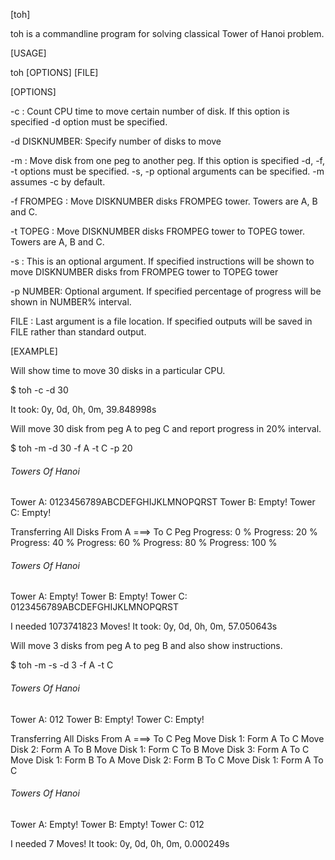 [toh]

toh is a commandline program for solving classical Tower of Hanoi problem.

[USAGE]

toh [OPTIONS] [FILE]

[OPTIONS]

-c : Count CPU time to move certain number of disk. If this option is specified -d
     option must be specified.

-d DISKNUMBER: Specify number of disks to move 

-m : Move disk from one peg to another peg. If this option is specified -d, -f, -t
     options must be specified.
     -s, -p optional arguments can be specified. -m assumes -c by default.

-f FROMPEG : Move DISKNUMBER disks FROMPEG tower. Towers are A, B and C.

-t TOPEG : Move DISKNUMBER disks FROMPEG tower to TOPEG tower.
           Towers are A, B and C.

-s : This is an optional argument. If specified instructions will be shown to move
     DISKNUMBER disks from FROMPEG tower to TOPEG tower

-p NUMBER: Optional argument. If specified percentage of progress will be
		   shown in NUMBER% interval.

FILE : Last argument is a file location. If specified outputs will be saved
       in FILE rather than standard output.

[EXAMPLE]

Will show time to move 30 disks in a particular CPU.

$ toh -c -d 30

It took: 0y, 0d, 0h, 0m, 39.848998s

Will move 30 disk from peg A to peg C and report progress in 20% interval.

$ toh -m -d 30 -f A -t C -p 20

###### Towers Of Hanoi ######

Tower A: 0123456789ABCDEFGHIJKLMNOPQRST
Tower B: Empty!
Tower C: Empty!

Transferring All Disks From A ===> To C Peg
Progress: 0 %
Progress: 20 %
Progress: 40 %
Progress: 60 %
Progress: 80 %
Progress: 100 %

###### Towers Of Hanoi ######

Tower A: Empty!
Tower B: Empty!
Tower C: 0123456789ABCDEFGHIJKLMNOPQRST

I needed 1073741823 Moves!
It took: 0y, 0d, 0h, 0m, 57.050643s

Will move 3 disks from peg A to peg B and also show instructions.

$ toh -m -s -d 3 -f A -t C

###### Towers Of Hanoi ######

Tower A: 012
Tower B: Empty!
Tower C: Empty!

Transferring All Disks From A ===> To C Peg
Move Disk 1: Form A To C
Move Disk 2: Form A To B
Move Disk 1: Form C To B
Move Disk 3: Form A To C
Move Disk 1: Form B To A
Move Disk 2: Form B To C
Move Disk 1: Form A To C

###### Towers Of Hanoi ######

Tower A: Empty!
Tower B: Empty!
Tower C: 012

I needed 7 Moves!
It took: 0y, 0d, 0h, 0m, 0.000249s
